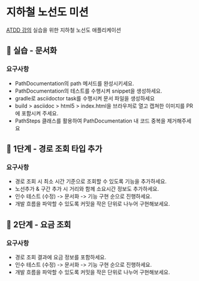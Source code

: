 # 지하철 노선도 미션
[ATDD 강의](https://edu.nextstep.camp/c/R89PYi5H) 실습을 위한 지하철 노선도 애플리케이션

## 🚀 실습 - 문서화

### 요구사항
- PathDocumentation의 path 메서드를 완성시키세요.
- PathDocumentation의 테스트를 수행시켜 snippet을 생성하세요.
- gradle로 asciidoctor task를 수행시켜 문서 파일을 생성하세요
- build > asciidoc > html5 > index.html을 브라우저로 열고 캡쳐한 이미지를 PR에 포함시켜 주세요.
- PathSteps 클래스를 활용하여 PathDocumentation 내 코드 중복을 제거해주세요

## 🚀 1단계 - 경로 조회 타입 추가

### 요구사항

- 경로 조회 시 최소 시간 기준으로 조회할 수 있도록 기능을 추가하세요.
- 노선추가 & 구간 추가 시 거리와 함께 소요시간 정보도 추가하세요.
- 인수 테스트 (수정) -> 문서화 -> 기능 구현 순으로 진행하세요.
- 개발 흐름을 파악할 수 있도록 커밋을 작은 단위로 나누어 구현해보세요.

## 🚀 2단계 - 요금 조회

### 요구사항

- 경로 조회 결과에 요금 정보를 포함하세요.
- 인수 테스트 (수정) -> 문서화 -> 기능 구현 순으로 진행하세요.
- 개발 흐름을 파악할 수 있도록 커밋을 작은 단위로 나누어 구현해보세요.